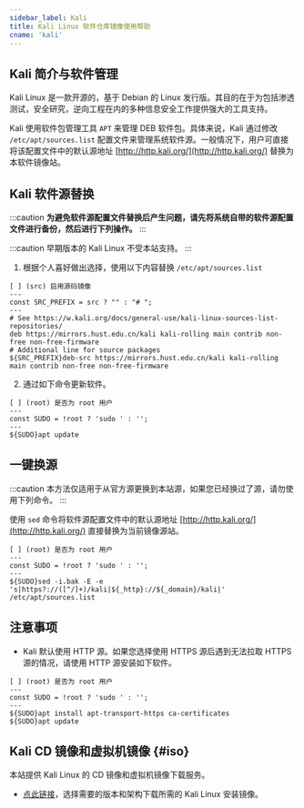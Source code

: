 ```yaml
---
sidebar_label: Kali
title: Kali Linux 软件仓库镜像使用帮助
cname: 'kali'
---
```


## Kali 简介与软件管理

Kali Linux 是一款开源的，基于 Debian 的 Linux 发行版。其目的在于为包括渗透测试，安全研究，逆向工程在内的多种信息安全工作提供强大的工具支持。

Kali 使用软件包管理工具 `APT` 来管理 DEB 软件包。具体来说，Kali 通过修改 `/etc/apt/sources.list` 配置文件来管理系统软件源。一般情况下，用户可直接将该配置文件中的默认源地址 [http://http.kali.org/](http://http.kali.org/) 替换为本软件镜像站。

## Kali 软件源替换

:::caution
**为避免软件源配置文件替换后产生问题，请先将系统自带的软件源配置文件进行备份，然后进行下列操作。**
:::

:::caution
早期版本的 Kali Linux 不受本站支持。
:::

1. 根据个人喜好做出选择，使用以下内容替换 `/etc/apt/sources.list`

```plaintext varcode
[ ] (src) 启用源码镜像
---
const SRC_PREFIX = src ? "" : "# ";
---
# See https://w.kali.org/docs/general-use/kali-linux-sources-list-repositories/
deb https://mirrors.hust.edu.cn/kali kali-rolling main contrib non-free non-free-firmware
# Additional line for source packages
${SRC_PREFIX}deb-src https://mirrors.hust.edu.cn/kali kali-rolling main contrib non-free non-free-firmware
```

2. 通过如下命令更新软件。

```shell varcode
[ ] (root) 是否为 root 用户
---
const SUDO = !root ? 'sudo ' : '';
---
${SUDO}apt update
```

## 一键换源

:::caution
本方法仅适用于从官方源更换到本站源，如果您已经换过了源，请勿使用下列命令。
:::

使用 `sed` 命令将软件源配置文件中的默认源地址 [http://http.kali.org/](http://http.kali.org/) 直接替换为当前镜像源站。

```shell varcode
[ ] (root) 是否为 root 用户
---
const SUDO = !root ? 'sudo ' : '';
---
${SUDO}sed -i.bak -E -e 's|https?://([^/]+)/kali|${_http}://${_domain}/kali|' /etc/apt/sources.list
```

## 注意事项

- Kali 默认使用 HTTP 源。如果您选择使用 HTTPS 源后遇到无法拉取 HTTPS 源的情况，请使用 HTTP 源安装如下软件。

```shell varcode
[ ] (root) 是否为 root 用户
---
const SUDO = !root ? 'sudo ' : '';
---
${SUDO}apt install apt-transport-https ca-certificates
${SUDO}apt update
```

## Kali CD 镜像和虚拟机镜像 {#iso}

本站提供 Kali Linux 的 CD 镜像和虚拟机镜像下载服务。

- [点此链接](/release?release=Kali%20Linux)，选择需要的版本和架构下载所需的 Kali Linux 安装镜像。
